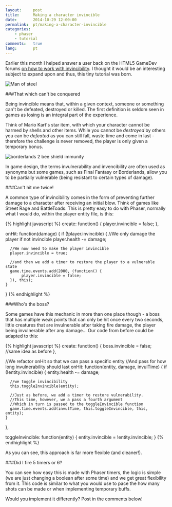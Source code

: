 ```yaml
---
layout:     post
title:      Making a character invincible
date:       2014-10-29 12:00:00
permalink:  pt/making-a-character-invincible
categories: 
    - phaser
    - tutorial
comments:   true
lang:       pt
---
```


Earlier this month I helped answer a user back on the HTML5 GameDev forums <a href="http://www.html5gamedevs.com/topic/9970-invincible-for-a-while-when-you-hit/#entry58847" target="_blank">on how to work with invincibility</a>. I thought it would be an interesting subject to expand upon and thus, this tiny tutorial was born.

![Man of steel]({{site.baseurl}}/assets/phaser/superman.jpg)

###That which can't be conquered

Being invincible means that, within a given context, someone or something can't be defeated, destroyed or killed. The first definition is seldom seen in games as losing is an integral part of the experience.

Think of Mario Kart's star item, with which your character cannot be harmed by shells and other items. While you cannot be *destroyed* by others you can be *defeated* as you can still fall, waste time and come in last - therefore the challenge is never removed, the player is only given a temporary bonus.

![borderlands 2 bee shield immunity]({{site.baseurl}}/assets/phaser/borderlands.jpg)

In game design, the terms invulnerability and invencibility are often used as synonyms but some games, such as Final Fantasy or Borderlands, allow you to be partially vulnerable (being resistant to certain types of damage).

###Can't hit me twice!

A common type of invincibility comes in the form of preventing further damage to a character after receiving an initial blow. Think of games like Street Rage and BattleToads. This is pretty easy to do with Phaser, normally what I would do, within the player entity file, is this:

{% highlight javascript %}
create: function() {
    player.invincible = false;
},

onHit: function(damage) {
    if (!player.invincible) { //We only damage the player if not invincible
      player.health -= damage;

      //We now need to make the player invincible
      player.invincible = true;
      
      //and then we add a timer to restore the player to a vulnerable state
      game.time.events.add(2000, (function() {
           player.invincible = false;
      }), this); 
    }
}
{% endhighlight %}

###Who's the boss?

Some games have this mechanic in more than one place though - a boss that has multiple weak points that can only be hit once every two seconds, little creatures that are invulnerable after taking fire damage, the player being invulnerable after any damage... Our code from before could be adapted to this:

{% highlight javascript %}
create: function() {
    boss.invincible = false; //same idea as before
},

//We refactor onHit so that we can pass a specific entity
//And pass for how long invulnerability should last
onHit: function(entity, damage, invulTime) {
    if (!entity.invincible) {
      entity.health -= damage;

      //we toggle invincibility
      this.toggleInvincible(entity); 
      
      //Just as before, we add a timer to restore vulnerability.
      //This time, however, we a pass a fourth argument
      //Which in turn is passed to the toggleInvincible function
      game.time.events.add(invulTime, this.toggleInvincible, this, entity); 
    }
},

toggleInvincible: function(entity) {
    entity.invincible = !entity.invincible;
}
{% endhighlight %}

As you can see, this approach is far more flexible (and cleaner!).

###Did I fire 5 timers or 6?

You can see how easy this is made with Phaser timers, the logic is simple (we are just changing a boolean after some time) and we get great flexibility from it. This code is similar to what you would use to pace the how many shots can be made or when implementing temporary buffs.

Would you implement it differently? Post in the comments below!
